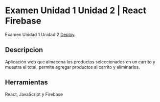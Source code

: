 # Examen Unidad 1 Unidad 2 | React Firebase

Examen Unidad 1 Unidad 2 [Deploy](https://AleMiranda16.github.io/ExamenU1U2).

## Descripcion

Aplicación web que almacena los productos seleccionados en un carrito y muestra el total, permite agregar productos al carrito y eliminarlos.

## Herramientas

React, JavaScript y Firebase